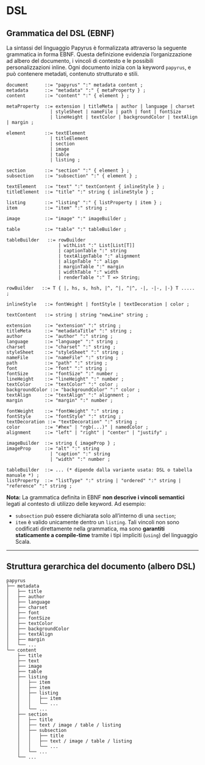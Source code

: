 # DSL

## Grammatica del DSL (EBNF)

La sintassi del linguaggio Papyrus è formalizzata attraverso la seguente grammatica in forma EBNF. Questa definizione evidenzia l’organizzazione ad albero del documento, i vincoli di contesto e le possibili personalizzazioni inline. Ogni documento inizia con la keyword `papyrus`, e può contenere metadati, contenuto strutturato e stili.

```ebnf
document      ::= "papyrus" ":" metadata content ;
metadata      ::= "metadata" ":" { metaProperty } ;
content       ::= "content" ":" { element } ;

metaProperty  ::= extension | titleMeta | author | language | charset
                | styleSheet | nameFile | path | font | fontSize
                | lineHeight | textColor | backgroundColor | textAlign | margin ;

element       ::= textElement
                | titleElement
                | section
                | image
                | table
                | listing ;

section       ::= "section" ":" { element } ;
subsection    ::= "subsection" ":" { element } ;

textElement   ::= "text" ":" textContent { inlineStyle } ;
titleElement  ::= "title" ":" string { inlineStyle } ;

listing       ::= "listing" ":" { listProperty | item } ;
item          ::= "item" ":" string ;

image         ::= "image" ":" imageBuilder ;

table         ::= "table" ":" tableBuilder ;

tableBuilder   ::= rowBuilder 
                   | withList ":" List[List[T]]
                   | captionTable ":" string
                   | textAlignTable ":" alignment
                   | alignTable ":" align
                   | marginTable ":" margin
                   | widthTable ":" width
                   | renderTable ":" T => String;
                            
rowBuilder   ::= T { |, hs, s, hsh, |^, ^|, ^|^, -|, -|-, |-} T ..... ;

inlineStyle   ::= fontWeight | fontStyle | textDecoration | color ;

textContent   ::= string | string "newLine" string ;

extension     ::= "extension" ":" string ;
titleMeta     ::= "metadataTitle" ":" string ;
author        ::= "author" ":" string ;
language      ::= "language" ":" string ;
charset       ::= "charset" ":" string ;
styleSheet    ::= "styleSheet" ":" string ;
nameFile      ::= "nameFile" ":" string ;
path          ::= "path" ":" string ;
font          ::= "font" ":" string ;
fontSize      ::= "fontSize" ":" number ;
lineHeight    ::= "lineHeight" ":" number ;
textColor     ::= "textColor" ":" color ;
backgroundColor ::= "backgroundColor" ":" color ;
textAlign     ::= "textAlign" ":" alignment ;
margin        ::= "margin" ":" number ;

fontWeight    ::= "fontWeight" ":" string ;
fontStyle     ::= "fontStyle" ":" string ;
textDecoration ::= "textDecoration" ":" string ;
color         ::= "#hex" | "rgb(...)" | namedColor ;
alignment     ::= "left" | "right" | "center" | "justify" ;

imageBuilder  ::= string { imageProp } ;
imageProp     ::= "alt" ":" string
                | "caption" ":" string
                | "width" ":" number ;

tableBuilder  ::= ... (* dipende dalla variante usata: DSL o tabella manuale *) ;
listProperty  ::= "listType" ":" string | "ordered" ":" string | "reference" ":" string ;
```

**Nota:** La grammatica definita in EBNF **non descrive i vincoli semantici** legati al contesto di utilizzo delle keyword. Ad esempio:
- `subsection` può essere dichiarata solo all’interno di una `section`;
- `item` è valido unicamente dentro un `listing`.
Tali vincoli non sono codificati direttamente nella grammatica, ma sono **garantiti staticamente a compile-time** tramite i tipi impliciti (`using`) del linguaggio Scala.

---

## Struttura gerarchica del documento (albero DSL)
```
papyrus
├── metadata
│   ├── title
│   ├── author
│   ├── language
│   ├── charset
│   ├── font
│   ├── fontSize
│   ├── textColor
│   ├── backgroundColor
│   ├── textAlign
│   ├── margin
│   └── ...
└── content
    ├── title
    ├── text
    ├── image
    ├── table
    ├── listing
    │   ├── item
    │   ├── item
    │   ├── listing
    │   │   ├── item
    │   │   └── ...
    │   └── ...
    ├── section
    │   ├── title
    │   ├── text / image / table / listing
    │   ├── subsection
    │   │   ├── title
    │   │   ├── text / image / table / listing
    │   │   └── ...
    │   └── ...
    └── ...
```


